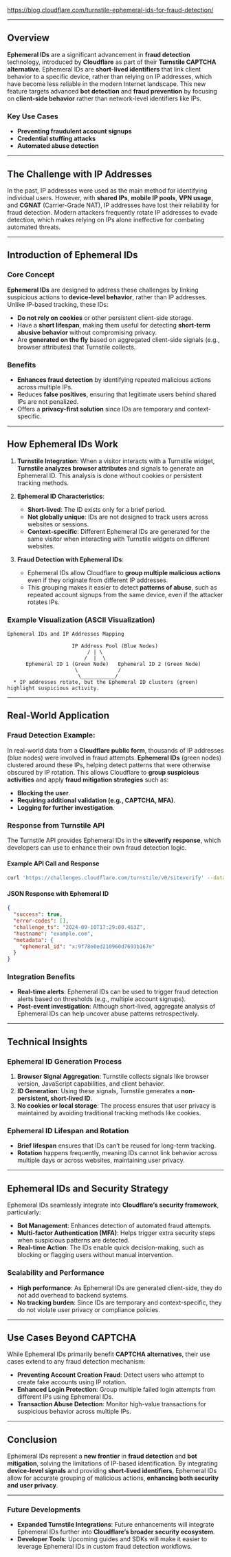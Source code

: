 https://blog.cloudflare.com/turnstile-ephemeral-ids-for-fraud-detection/

---
## Overview

**Ephemeral IDs** are a significant advancement in **fraud detection** technology, introduced by **Cloudflare** as part of their **Turnstile CAPTCHA alternative**. Ephemeral IDs are **short-lived identifiers** that link client behavior to a specific device, rather than relying on IP addresses, which have become less reliable in the modern Internet landscape. This new feature targets advanced **bot detection** and **fraud prevention** by focusing on **client-side behavior** rather than network-level identifiers like IPs.

### Key Use Cases
- **Preventing fraudulent account signups**
- **Credential stuffing attacks**
- **Automated abuse detection**

---

## The Challenge with IP Addresses

In the past, IP addresses were used as the main method for identifying individual users. However, with **shared IPs**, **mobile IP pools**, **VPN usage**, and **CGNAT** (Carrier-Grade NAT), IP addresses have lost their reliability for fraud detection. Modern attackers frequently rotate IP addresses to evade detection, which makes relying on IPs alone ineffective for combating automated threats.

---

## Introduction of Ephemeral IDs

### Core Concept
**Ephemeral IDs** are designed to address these challenges by linking suspicious actions to **device-level behavior**, rather than IP addresses. Unlike IP-based tracking, these IDs:
- **Do not rely on cookies** or other persistent client-side storage.
- Have a **short lifespan**, making them useful for detecting **short-term abusive behavior** without compromising privacy.
- Are **generated on the fly** based on aggregated client-side signals (e.g., browser attributes) that Turnstile collects.
  
### Benefits
- **Enhances fraud detection** by identifying repeated malicious actions across multiple IPs.
- Reduces **false positives**, ensuring that legitimate users behind shared IPs are not penalized.
- Offers a **privacy-first solution** since IDs are temporary and context-specific.

---

## How Ephemeral IDs Work

1. **Turnstile Integration**: When a visitor interacts with a Turnstile widget, **Turnstile analyzes browser attributes** and signals to generate an Ephemeral ID. This analysis is done without cookies or persistent tracking methods.
   
2. **Ephemeral ID Characteristics**:
   - **Short-lived**: The ID exists only for a brief period.
   - **Not globally unique**: IDs are not designed to track users across websites or sessions.
   - **Context-specific**: Different Ephemeral IDs are generated for the same visitor when interacting with Turnstile widgets on different websites.

3. **Fraud Detection with Ephemeral IDs**: 
   - Ephemeral IDs allow Cloudflare to **group multiple malicious actions** even if they originate from different IP addresses.
   - This grouping makes it easier to detect **patterns of abuse**, such as repeated account signups from the same device, even if the attacker rotates IPs.

### Example Visualization (ASCII Visualization)

```plaintext
Ephemeral IDs and IP Addresses Mapping

                     IP Address Pool (Blue Nodes)
                          / | \
                         /  |  \
      Ephemeral ID 1 (Green Node)   Ephemeral ID 2 (Green Node)
                      \             /
                       \___________/
  * IP addresses rotate, but the Ephemeral ID clusters (green) highlight suspicious activity.
```
---
## Real-World Application

### Fraud Detection Example: 
In real-world data from a **Cloudflare public form**, thousands of IP addresses (blue nodes) were involved in fraud attempts. **Ephemeral IDs** (green nodes) clustered around these IPs, helping detect patterns that were otherwise obscured by IP rotation. This allows Cloudflare to **group suspicious activities** and apply **fraud mitigation strategies** such as:
- **Blocking the user**.
- **Requiring additional validation (e.g., CAPTCHA, MFA)**.
- **Logging for further investigation**.
### Response from Turnstile API
The Turnstile API provides Ephemeral IDs in the **siteverify response**, which developers can use to enhance their own fraud detection logic.
#### Example API Call and Response
```bash
curl 'https://challenges.cloudflare.com/turnstile/v0/siteverify' --data 'secret=verysecret&response=<RESPONSE>'
```
#### JSON Response with Ephemeral ID
```json
{
  "success": true,
  "error-codes": [],
  "challenge_ts": "2024-09-10T17:29:00.463Z",
  "hostname": "example.com",
  "metadata": {
    "ephemeral_id": "x:9f78e0ed210960d7693b167e"
  }
}
```
### Integration Benefits
- **Real-time alerts**: Ephemeral IDs can be used to trigger fraud detection alerts based on thresholds (e.g., multiple account signups).
- **Post-event investigation**: Although short-lived, aggregate analysis of Ephemeral IDs can help uncover abuse patterns retrospectively.
---
## Technical Insights

### Ephemeral ID Generation Process
1. **Browser Signal Aggregation**: Turnstile collects signals like browser version, JavaScript capabilities, and client behavior.
2. **ID Generation**: Using these signals, Turnstile generates a **non-persistent, short-lived ID**.
3. **No cookies or local storage**: The process ensures that user privacy is maintained by avoiding traditional tracking methods like cookies.
### Ephemeral ID Lifespan and Rotation
- **Brief lifespan** ensures that IDs can’t be reused for long-term tracking.
- **Rotation** happens frequently, meaning IDs cannot link behavior across multiple days or across websites, maintaining user privacy.
---
## Ephemeral IDs and Security Strategy
Ephemeral IDs seamlessly integrate into **Cloudflare’s security framework**, particularly:
- **Bot Management**: Enhances detection of automated fraud attempts.
- **Multi-factor Authentication (MFA)**: Helps trigger extra security steps when suspicious patterns are detected.
- **Real-time Action**: The IDs enable quick decision-making, such as blocking or flagging users without manual intervention.
### Scalability and Performance
- **High performance**: As Ephemeral IDs are generated client-side, they do not add overhead to backend systems.
- **No tracking burden**: Since IDs are temporary and context-specific, they do not violate user privacy or compliance policies.
---
## Use Cases Beyond CAPTCHA

While Ephemeral IDs primarily benefit **CAPTCHA alternatives**, their use cases extend to any fraud detection mechanism:
- **Preventing Account Creation Fraud**: Detect users who attempt to create fake accounts using IP rotation.
- **Enhanced Login Protection**: Group multiple failed login attempts from different IPs using Ephemeral IDs.
- **Transaction Abuse Detection**: Monitor high-value transactions for suspicious behavior across multiple IPs.
---
## Conclusion
Ephemeral IDs represent a **new frontier** in **fraud detection** and **bot mitigation**, solving the limitations of IP-based identification. By integrating **device-level signals** and providing **short-lived identifiers**, Ephemeral IDs allow for accurate grouping of malicious actions, **enhancing both security and user privacy**.

---
### Future Developments
- **Expanded Turnstile Integrations**: Future enhancements will integrate Ephemeral IDs further into **Cloudflare’s broader security ecosystem**.
- **Developer Tools**: Upcoming guides and SDKs will make it easier to leverage Ephemeral IDs in custom fraud detection workflows.

